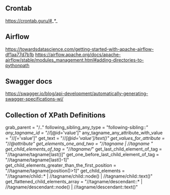 ## Crontab

https://crontab.guru/#*_*_*_*_*

## Airflow

https://towardsdatascience.com/getting-started-with-apache-airflow-df1aa77d7b1b
https://airflow.apache.org/docs/apache-airflow/stable/modules_management.html#adding-directories-to-pythonpath

## Swagger docs

https://swagger.io/blog/api-development/automatically-generating-swagger-specifications-wi/


## Collection of XPath Definitions

grab_parent = "/.."
following_sibling_any_type = "following-sibling::*"
any_tagname_id = "//*[@id='value']"
any_tagname_any_attribute_with_value = "//*[*='value']"
get_text = "//*[@id='value']/text()"
get_values_for_attribute = "//@attribute"
get_elements_one_and_two = "//tagname | //tagname "
get_child_elements_of_tag = "//tagname/*"
get_last_child_element_of_tag = "//tagname/tagname[last()]"
get_one_before_last_child_element_of_tag = "//tagname/tagname[last()-1]"
get_child_elements_greater_than_the_first_position = "//tagname/tagname[position()>1]"
get_child_elements = "//tagname/child::* | //tagname/child::node() | //tagname/child::text()"
get_flattened_child_elements_array = "//tagname/descendant::* | //tagname/descendant::node() | //tagname/descendant::text()"
